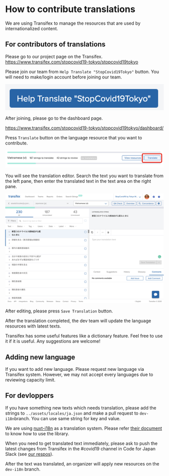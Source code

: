 # How to contribute translations

We are using Transifex to manage the resources that are used by internationalized content.

## For contributors of translations

Please go to our project page on the Transifex.
https://www.transifex.com/stopcovid19-tokyo/stopcovid19tokyo

Please join our team from `Help Translate "StopCovid19Tokyo"` button. You will need to make/login account before joining our team.

![](img/2020-03-16-16-05-37.png)

After joining, please go to the dashboard page.

https://www.transifex.com/stopcovid19-tokyo/stopcovid19tokyo/dashboard/

Press `Translate` button on the language resource that you want to contribute.

![](img/2020-03-16-16-09-47.png)

You will see the translation editor. Search the text you want to translate from the left pane, then enter the translated text in the text area on the right pane.

![](img/2020-03-16-16-11-14.png)

After editing, please press `Save Translation` button. 

After the translation completed, the dev team will update the language resources with latest texts.

Transifex has some useful features like a dictionary feature. Feel free to use it if it is useful. Any suggestions are welcome!

## Adding new language

If you want to add new language. Please request new language via Transifex system. However, we may not accept every languages due to reviewing capacity limit.

## For devloppers

If you have something new texts which needs translation, please add the strings to `../assets/locales/ja.json` and make a pull request to `dev-i18n`branch. You can use same string for key and value.

We are using [nuxt-i18n](https://github.com/nuxt-community/nuxt-i18n) as a translation system. Please refer [their document](https://nuxtjs.org/examples/i18n/) to know how to use the library.

When you need to get translated text immediately, please ask to push the latest changes from Transifex in the #covid19 channel in Code for Japan Slack (see [our respos](https://github.com/tokyo-metropolitan-gov/covid19/blob/development/.github/CONTRIBUTING_EN.md#how-to-participate-in-communications)).

After the text was translated, an organizer will apply new resources on the `dev-i18n` branch.
